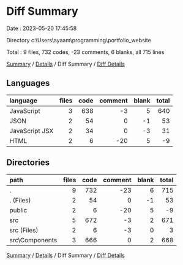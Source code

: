 # Diff Summary

Date : 2023-05-20 17:45:58

Directory c:\\Users\\ayaam\\programming\\portfolio_website

Total : 9 files,  732 codes, -23 comments, 6 blanks, all 715 lines

[Summary](results.md) / [Details](details.md) / Diff Summary / [Diff Details](diff-details.md)

## Languages
| language | files | code | comment | blank | total |
| :--- | ---: | ---: | ---: | ---: | ---: |
| JavaScript | 3 | 638 | -3 | 5 | 640 |
| JSON | 2 | 54 | 0 | -1 | 53 |
| JavaScript JSX | 2 | 34 | 0 | -3 | 31 |
| HTML | 2 | 6 | -20 | 5 | -9 |

## Directories
| path | files | code | comment | blank | total |
| :--- | ---: | ---: | ---: | ---: | ---: |
| . | 9 | 732 | -23 | 6 | 715 |
| . (Files) | 2 | 54 | 0 | -1 | 53 |
| public | 2 | 6 | -20 | 5 | -9 |
| src | 5 | 672 | -3 | 2 | 671 |
| src (Files) | 2 | 6 | -3 | 0 | 3 |
| src\\Components | 3 | 666 | 0 | 2 | 668 |

[Summary](results.md) / [Details](details.md) / Diff Summary / [Diff Details](diff-details.md)